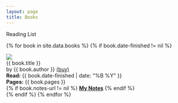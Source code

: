 ```yaml
---
layout: page
title: Books
---
```


Reading List

{% for book in site.data.books %}
{% if book.date-finished != nil %}
<div class="bookWrapper">

<div class="bookImg">
    <img src="{{ book.cover-image-url }}" />
</div>
<div class="bookTitle">{{ book.title }}</div>
<div class="bookAuthor">by {{ book.author }}
    <a href="{{ book.buy-url }}">(buy)</a>
</div>
<div class="bookInfo">
<strong>Read:</strong> {{ book.date-finished | date: "%B %Y" }}<br />
<strong>Pages:</strong> {{ book.pages }}<br />
{% if book.notes-url != nil %}
<strong><a href="{{ book.notes-url }}" target="_blank">My Notes</a></strong>
{% endif %}
</div>

</div>
{% endif %}
{% endfor %}
